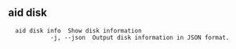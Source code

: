 ## aid disk
```
  aid disk info  Show disk information
            -j, --json  Output disk information in JSON format.
```